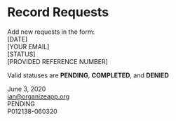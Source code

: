 # Record Requests

Add new requests in the form:  
[DATE]  
[YOUR EMAIL]  
[STATUS]  
[PROVIDED REFERENCE NUMBER]

Valid statuses are **PENDING**, **COMPLETED**, and **DENIED**  

June 3, 2020  
ian@organizeapp.org  
PENDING  
P012138-060320  

